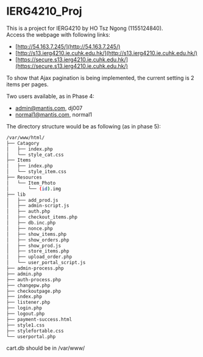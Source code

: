# IERG4210_Proj
This is a project for IERG4210 by HO Tsz Ngong (1155124840).\
Access the webpage with following links:
- [http://54.163.7.245/](http://54.163.7.245/)
- [http://s13.ierg4210.ie.cuhk.edu.hk/](http://s13.ierg4210.ie.cuhk.edu.hk/)
- [https://secure.s13.ierg4210.ie.cuhk.edu.hk/](https://secure.s13.ierg4210.ie.cuhk.edu.hk/)

To show that Ajax pagination is being implemented, the current setting is 2 items per pages.

Two users available, as in Phase 4:
- admin@mantis.com, dj007
- normal1@mantis.com, normal1

The directory structure would be as following (as in phase 5):
```bash
/var/www/html/
├── Catagory
│   ├── index.php
│   └── style_cat.css
├── Items
│   ├── index.php
│   └── style_item.css
├── Resources
│   └── Item_Photo
│       └── (id).img
├── lib
│   ├── add_prod.js
│   ├── admin-script.js
│   ├── auth.php
│   ├── checkout_items.php
│   ├── db.inc.php
│   ├── nonce.php
│   ├── show_items.php
│   ├── show_orders.php
│   ├── show_prod.js
│   ├── store_items.php
│   ├── upload_order.php
│   └── user_portal_script.js
├── admin-process.php
├── admin.php
├── auth-process.php
├── changepw.php
├── checkoutpage.php
├── index.php
├── listener.php
├── login.php
├── logout.php
├── payment-success.html
├── style1.css
├── stylefortable.css
└── userportal.php
```

cart.db should be in /var/www/
